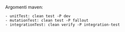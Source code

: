 Argomenti maven:

    - unitTest: clean test -P dev
    - mutationTest: clean test -P fallout
    - integrationTest: clean verify -P integration-test
